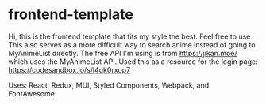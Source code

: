 # frontend-template

Hi, this is the frontend template that fits my style the best. Feel free to use
This also serves as a more difficult way to search anime instead of going to MyAnimeList directly.
The free API I'm using is from https://jikan.moe/ which uses the MyAnimeList API.
Used this as a resource for the login page: https://codesandbox.io/s/l4qk0rxop7

Uses: React, Redux, MUI, Styled Components, Webpack, and FontAwesome.
